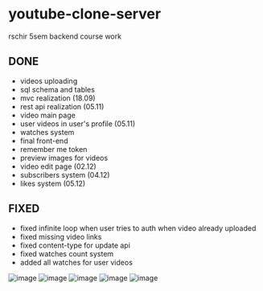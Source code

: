 # youtube-clone-server
rschir 5sem backend course work 
## DONE
- videos uploading
- sql schema and tables
- mvc realization (18.09)
- rest api realization (05.11)
- video main page
- user videos in user's profile (05.11)
- watches system
- final front-end
- remember me token
- preview images for videos
- video edit page (02.12)
- subscribers system (04.12)
- likes system (05.12)

## FIXED
- fixed infinite loop when user tries to auth when video already uploaded
- fixed missing video links
- fixed content-type for update api
- fixed watches count system
- added all watches for user videos


![image](https://github.com/yofujitsu/youtube-clone-server/assets/78373273/d1c377be-4a74-4653-b959-5c7df9eed757)
![image](https://github.com/yofujitsu/youtube-clone-server/assets/78373273/ac203d64-5262-42e7-abff-c9b5fc1edefd)
![image](https://github.com/yofujitsu/youtube-clone-server/assets/78373273/99af19b9-c6ae-4c13-b3bd-b580735b1e1b)
![image](https://github.com/yofujitsu/youtube-clone-server/assets/78373273/34557055-50d6-46d1-b6fb-73a33fbae39d)
![image](https://github.com/yofujitsu/youtube-clone-server/assets/78373273/d4e2abba-0c52-44b0-8900-e39f07459fc2)



